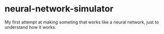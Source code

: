 # neural-network-simulator
My first attempt at making someting that works like a neural network, just to understand how it works.
